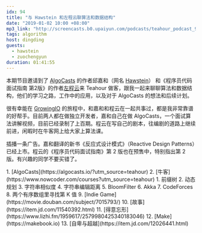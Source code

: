 ```yaml
---
idx: 94
title: "与 Hawstein 和左程云聊算法和数据结构"
date: "2019-01-02 10:00 +08:00"
mp3_link: "http://screencasts.b0.upaiyun.com/podcasts/teahour_podcast_94.m4a"
tags: algorithm
host: dingding
guests:
  - hawstein
  - zuochengyun
duration: 01:41:55
---
```


本期节目邀请到了 [AlgoCasts](https://algocasts.io/?utm_source=teahour) 的作者邱嘉和（网名 [Hawstein](http://hawstein.com/?utm_source=teahour)） 和《程序员代码面试指南 第2版》的作者[左程云](https://www.nowcoder.com/courses?utm_source=teahour)来 Teahour 做客，跟我一起来聊聊算法和数据结构，他们的学习之路，工作中的应用，以及对于 AlgoCasts 的想法和后续计划。

很有幸能在 [GrowingIO](https://www.growingio.com/?utm_source=teahour) 的旅程中，和嘉和和程云在一起共事过，都是我非常靠谱的好帮手。目前两人都在做独立开发者，嘉和自己在做 AlgoCasts，一个面试算法讲解视频，目前已经录制了上百期。程云在写自己的剧本，往编剧的道路上继续前进，闲暇时在牛客网上给大家上算法课。

插播一条广告。嘉和翻译的新书《反应式设计模式》（Reactive Design Patterns）已经上市。程云的《程序员代码面试指南》第 2 版也在预售中，特别指出第 2 版。有兴趣的同学不要买错了。

<section class="notes" markdown="1">
1. [AlgoCasts](https://algocasts.io/?utm_source=teahour)
2. [牛客](https://www.nowcoder.com/courses?utm_source=teahour)
1. 前缀树
2. 动态规划
3. 字符串相似度
4. 字符串编辑距离
5. BloomFilter
6. Akka
7. CodeForces
8. 两个有序数组里寻找第 K 值
9. [Indie Game](https://movie.douban.com/subject/7015793/)
10. [故事](https://item.jd.com/11540392.html)
11. [得意忘形](https://www.lizhi.fm/1959617/2579980425340183046)
12. [Make](https://makebook.io)
13. [自卑与超越](https://item.jd.com/12026441.html)
</section>
